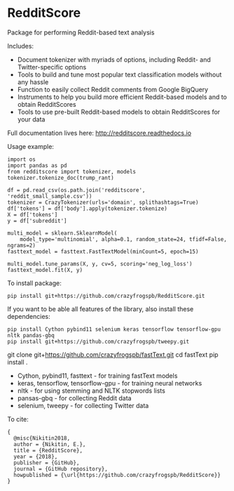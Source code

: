 # RedditScore
Package for performing Reddit-based text analysis

Includes:
- Document tokenizer with myriads of options, including Reddit- and Twitter-specific options
- Tools to build and tune most popular text classification models without any hassle
- Function to easily collect Reddit comments from Google BigQuery
- Instruments to help you build more efficient Reddit-based models and to obtain RedditScores
- Tools to use pre-built Reddit-based models to obtain RedditScores for your data

Full documentation lives here: http://redditscore.readthedocs.io

Usage example:

	import os
	import pandas as pd
	from redditscore import tokenizer, models
	tokenizer.tokenize_doc(trump_rant)

	df = pd.read_csv(os.path.join('redditscore', 'reddit_small_sample.csv'))
	tokenizer = CrazyTokenizer(urls='domain', splithashtags=True)
	df['tokens'] = df['body'].apply(tokenizer.tokenize)
	X = df['tokens']
	y = df['subreddit']

	multi_model = sklearn.SklearnModel(
		model_type='multinomial', alpha=0.1, random_state=24, tfidf=False, ngrams=2)
	fasttext_model = fasttext.FastTextModel(minCount=5, epoch=15)

	multi_model.tune_params(X, y, cv=5, scoring='neg_log_loss')
	fasttext_model.fit(X, y)

To install package:

	pip install git+https://github.com/crazyfrogspb/RedditScore.git

If you want to be able all features of the library, also install these
dependencies:

	pip install Cython pybind11 selenium keras tensorflow tensorflow-gpu nltk pandas-gbq
	pip install git+https://github.com/crazyfrogspb/tweepy.git
  git clone git+https://github.com/crazyfrogspb/fastText.git
  cd fastText
  pip install .

- Cython, pybind11, fasttext - for training fastText models
- keras, tensorflow, tensorflow-gpu - for training neural networks
- nltk - for using stemming and NLTK stopwords lists
- pansas-gbq - for collecting Reddit data
- selenium, tweepy - for collecting Twitter data

To cite:

    {
      @misc{Nikitin2018,
      author = {Nikitin, E.},
      title = {RedditScore},
      year = {2018},
      publisher = {GitHub},
      journal = {GitHub repository},
      howpublished = {\url{https://github.com/crazyfrogspb/RedditScore}}
    }

